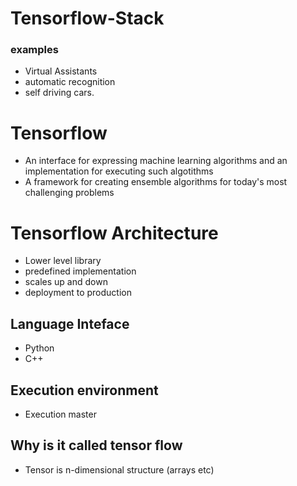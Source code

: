 # Tensorflow-Stack

### examples
- Virtual Assistants
- automatic recognition 
- self driving cars.


# Tensorflow
- An interface for expressing machine learning algorithms and an implementation for executing such algotithms
- A framework for creating ensemble algorithms for today's most challenging problems

# Tensorflow Architecture 
- Lower level library 
- predefined implementation 
- scales up and down
- deployment to production

## Language Inteface
- Python 
- C++

## Execution environment 
- Execution master

## Why is it called tensor flow 
- Tensor is n-dimensional structure (arrays etc)
